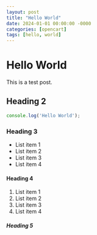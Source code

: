 ```yaml
---
layout: post
title: "Hello World"
date: 2024-01-01 00:00:00 -0000
categories: [opencart]
tags: [hello, world]
---
```


# Hello World

This is a test post. 

## Heading 2

```javascript
console.log('Hello World');
```

### Heading 3

- List item 1
- List item 2
- List item 3
- List item 4

#### Heading 4

1. List item 1
2. List item 2
3. List item 3
4. List item 4

##### Heading 5